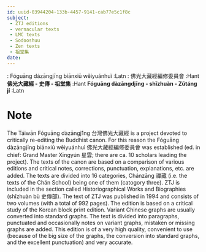 ```yaml
---
id: uuid-03944204-133b-4457-9141-cab77e5c1f8c
subject: 
 - ZTJ editions
 - vernacular texts
 - LMC texts
 - Sodooshuu
 - Zen texts
 - 祖堂集
date: 
---
```


: Fóguāng dázāngjīng biānxiū wěiyuánhuì :Latn
: 佛光大藏經編修委員會 :Hant
**佛光大藏經 - 史傳 - 祖堂集** :Hant
**Fóguāng dàzāngdjīng - shǐzhuàn - Zǔtáng jí** :Latn
# Note
The Táiwān Fóguāng dàzāngj1ng 台灣佛光大藏經 is a project devoted to critically re-editing the Buddhist canon. For this reason the Fóguāng dàzāngjīng biānxiū wěiyuánhuì 佛光大藏經編修委員會 was established (ed. in chief: Grand Master Xīngyún 星雲; there are ca. 10 scholars leading the project). The texts of the canon are based on a comparison of various editions and critical notes, corrections, punctuation, explanations, etc. are added. The texts are divided into 16 categories, Chánzāng 禪藏 (i.e. the texts of the Chán School) being one of them (catogory three). ZTJ is included in the section called Historiographical Works and Biographies (shǐzhuàn bù 史傳部). The text of ZTJ was published in 1994 and consists of two volumes (with a total of 992 pages). The edition is based on a critical study of the Korean block print edition. Variant Chinese graphs are usually converted into standard graphs. The text is divided into paragraphs, punctuated and occasionally notes on variant graphs, mistaken or missing graphs are added. This edition is of a very high quality, convenient to use (because of the big size of the graphs, the conversion into standard graphs, and the excellent punctuation) and very accurate. 